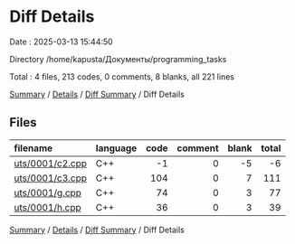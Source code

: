 # Diff Details

Date : 2025-03-13 15:44:50

Directory /home/kapusta/Документы/programming_tasks

Total : 4 files,  213 codes, 0 comments, 8 blanks, all 221 lines

[Summary](results.md) / [Details](details.md) / [Diff Summary](diff.md) / Diff Details

## Files
| filename | language | code | comment | blank | total |
| :--- | :--- | ---: | ---: | ---: | ---: |
| [uts/0001/c2.cpp](/uts/0001/c2.cpp) | C++ | -1 | 0 | -5 | -6 |
| [uts/0001/c3.cpp](/uts/0001/c3.cpp) | C++ | 104 | 0 | 7 | 111 |
| [uts/0001/g.cpp](/uts/0001/g.cpp) | C++ | 74 | 0 | 3 | 77 |
| [uts/0001/h.cpp](/uts/0001/h.cpp) | C++ | 36 | 0 | 3 | 39 |

[Summary](results.md) / [Details](details.md) / [Diff Summary](diff.md) / Diff Details